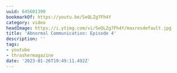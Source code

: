 ```yaml
---
uuid: 645601390
bookmarkOf: https://youtu.be/SeQLZg7Fh4Y
category: video
headImage: https://i.ytimg.com/vi/SeQLZg7Fh4Y/maxresdefault.jpg
title: 'Abnormal Communication: Episode 4'
description: ''
tags:
- youtube
- thrashermagazine
date: '2023-01-26T19:49:11.492Z'
---
```



